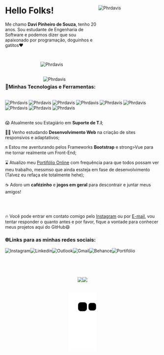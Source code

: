 
<div display = "flex" flex-direction = "row">
  <img align="right" alt="Phrdavis" height="200" width="200" src="https://user-images.githubusercontent.com/105741181/230102095-193b4950-186b-4263-904f-bf1816ddaa01.png">
  <h1>Hello Folks!</h1>
  <p>Me chamo <strong>Davi Pinheiro de Souza</strong>, tenho 20 anos. Sou estudante de Engenharia de Software e podemos dizer que sou apaixonado por programação, doguinhos e gatitos❤</p>
  <br>
  <p align="center">
    <img alt="Phrdavis" width="380" src="https://user-images.githubusercontent.com/105741181/232480834-da840e6d-c048-4103-89b9-fb23efb49ba5.gif">
  </p>
</div>

<div>
  <div>
    <br>
  <img align="right" alt="Phrdavis" width="380" src="https://user-images.githubusercontent.com/105741181/232514614-209107fb-02c3-45ec-bf4d-52d119a1d015.gif">
    <h3>🤖Minhas Tecnologias e Ferramentas:</h3>
    <div>
    <br>
      <img alt="Phrdavis" height="50" src="https://user-images.githubusercontent.com/105741181/232483238-47afc2ed-3251-4cb3-8364-95619d8b8f35.png">
      <img alt="Phrdavis" height="50" src="https://user-images.githubusercontent.com/105741181/232483433-bb0fab28-48c5-4c7c-9064-8f73b42473b4.png">
      <img alt="Phrdavis" height="50" src="https://user-images.githubusercontent.com/105741181/232483786-f190f6a4-181a-4856-8f3e-45c5c5726a0d.png">
      <img alt="Phrdavis" height="50" src="https://user-images.githubusercontent.com/105741181/232483976-fbb55e92-281f-49b6-9e9b-af5aca1ba116.png">
      <img alt="Phrdavis" height="50" src="https://user-images.githubusercontent.com/105741181/232484248-c76e0947-a74b-437c-8e99-dda42470d70a.png">
      <img alt="Phrdavis" height="50" src="https://user-images.githubusercontent.com/105741181/232484767-9667bd2e-a423-4c8c-b23a-56ed481577d7.png">
      <img alt="Phrdavis" height="50" src="https://user-images.githubusercontent.com/105741181/232484964-824b58ad-82c4-4143-b475-3965cfc881ca.png">
      <img alt="Phrdavis" height="50" src="https://user-images.githubusercontent.com/105741181/232485078-ff5aa5e5-a487-40b5-9e3b-3f60c300690a.png">
      <img alt="Phrdavis" height="50" src="https://user-images.githubusercontent.com/105741181/232485305-ae011511-28b8-40ad-b93c-07939f9173c3.png">
    </div>
  </div>
</div>

<div>
  <br>
  <p>😱 Atualmente sou Estagiário em <strong>Suporte de T.I</strong>;</p>
  <p>🧑‍💻 Venho estudando <strong>Desenvolvimento Web</strong> na criação de sites responsivos e adaptativos;</p>
  <p>🔛 Estou me aventurando pelos Frameworks <strong>Bootstrap</strong> e strong>Vue</strong> para me tornar realmente um Front-End;</p>
  <p>⌛️ Atualizo meu <a href="https://phrdavis.github.io/" target = "_blank">Portifólio Online</a> com frequência para que todos possam ver meu trabalho, messmso que ainda essteja em fase de desenvolvimento (Talvez eu refaça ele totalmente hehe);</p>
  <p>☕ Adoro um <strong>cafézinho</strong> e <strong>jogos em geral</strong> para descontrair e juntar meus amigos!</p>
</div>


<div>
  <br>
  <br>
  <p>🔥 Você pode entrar em contato comigo pelo <a href="https://www.instagram.com/davip27/" target = "_blank">Instagram</a> ou por <a href="mailto:davipinheiro.dev@gmail.com?subject=Contact via Github Readme&body=Olá, tudo bem? Acessei seu GitHub e gostaria de entrar em contato!" target = "_blank">E-mail</a>, vou tentar responder o quanto antes e por favor, fique a vontade para conhecer meus projetos aqui do GitHub😄</p>
</div>




<div>
  <h3>🌐Links para as minhas redes sociais:</h3>
  <a href="https://www.instagram.com/davip27/"><img align="left" alt="Instagram" height="30" src="https://user-images.githubusercontent.com/105741181/186734770-a7dc1306-bb56-4012-96ee-4c8838a40b39.png" target="_blank" ></a>
  <a href="https://www.linkedin.com/in/phrdavis/"><img align="left" alt="Linkedin" height="30" src="https://user-images.githubusercontent.com/105741181/186735021-2a2cc3e4-8f94-44c2-9d72-a4206fd4538c.png" target="_blank" ></a>
  <a href=mailto:davipi_sou@hotmail.com><img align="left" alt="Outlook" height="30" src="https://user-images.githubusercontent.com/105741181/186936226-390add12-773e-4aa3-9cc2-d48dcbfafff2.png" target="_blank" ></a>
  <a href=mailto:davipinheiro.dev@gmail.com><img align="left" alt="Gmail" height="30" src="https://user-images.githubusercontent.com/105741181/186945008-37f0971d-dac1-45b6-ad16-5566ad16bdad.png"  target="_blank" >
  <a href=mailto:davipinheiro.dev@gmail.com><img align="left" alt="Behance" height="30" src="https://user-images.githubusercontent.com/105741181/225661024-b25e5788-ab5f-47fd-8320-e00a9c92cce1.png"  target="_blank" ></a>
  <a href="https://phrdavis.github.io/"><img align="left" alt="Portifólio" height="30" src="https://user-images.githubusercontent.com/105741181/230102095-193b4950-186b-4263-904f-bf1816ddaa01.png"  target="_blank" ></a><br><br>
</div>

  ##
  <br>
 <p align="center">
  <a href="https://github.com/Phrdavis"><img height="180em" src="https://github-readme-stats-eight-theta.vercel.app/api?username=Phrdavis&show_icons=true&theme=dracula&include_all_commits=true&count_private=true"/><img height="180em" src="https://github-readme-stats-eight-theta.vercel.app/api/top-langs/?username=Phrdavis&layout=compact&langs_count=8&theme=dracula"/></a>
  </p>
<div align = "center">

  ##
![snake gif](https://github.com/Phrdavis/Phrdavis/blob/output/github-contribution-grid-snake.svg)

</div>
